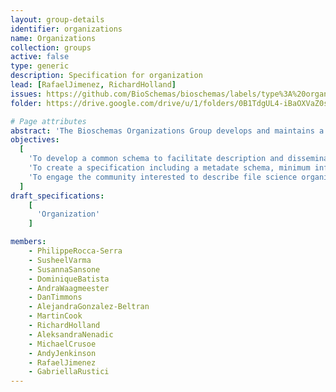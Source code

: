 ```yaml
---
layout: group-details
identifier: organizations
name: Organizations
collection: groups
active: false
type: generic
description: Specification for organization
lead: [RafaelJimenez, RichardHolland]
issues: https://github.com/BioSchemas/bioschemas/labels/type%3A%20organization
folder: https://drive.google.com/drive/u/1/folders/0B1TdgUL4-iBaOXVaZ0szWlRQc2M

# Page attributes
abstract: 'The Bioschemas Organizations Group develops and maintains a community specification for describing life science organizations.'
objectives:
  [
    'To develop a common schema to facilitate description and dissemination of life science organizations as an extension of <a href="http://schema.org/">schema.org</a>.',
    'To create a specification including a metadate schema, minimum information guidelines, recommended vocabularies as well as documentation and examples about how to use the schema.',
    'To engage the community interested to describe file science organizations to participate and shape the specification.'
  ]
draft_specifications:
    [
      'Organization'
    ]

members:
    - PhilippeRocca-Serra
    - SusheelVarma
    - SusannaSansone
    - DominiqueBatista
    - AndraWaagmeester
    - DanTimmons
    - AlejandraGonzalez-Beltran
    - MartinCook
    - RichardHolland
    - AleksandraNenadic
    - MichaelCrusoe
    - AndyJenkinson
    - RafaelJimenez
    - GabriellaRustici
---
```

